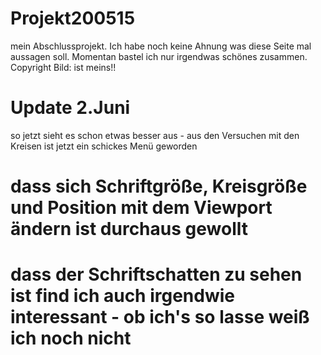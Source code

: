 # Projekt200515
mein Abschlussprojekt.
Ich habe noch keine Ahnung was diese Seite mal aussagen soll. Momentan bastel ich nur irgendwas schönes zusammen. Copyright Bild: ist meins!!
# Update 2.Juni
so jetzt sieht es schon etwas besser aus - aus den Versuchen mit den Kreisen ist jetzt ein schickes Menü geworden
# dass sich Schriftgröße, Kreisgröße und Position mit dem Viewport ändern ist durchaus gewollt
# dass der Schriftschatten zu sehen ist find ich auch irgendwie interessant - ob ich's so lasse weiß ich noch nicht
